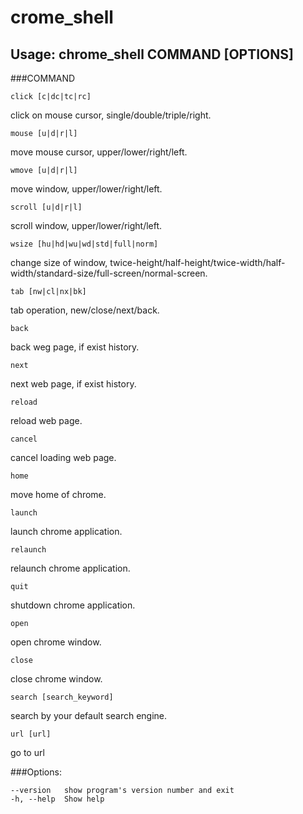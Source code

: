 # crome_shell
## Usage: chrome_shell COMMAND [OPTIONS]
###COMMAND

    click [c|dc|tc|rc]

click on mouse cursor, single/double/triple/right.

    mouse [u|d|r|l]

move mouse cursor, upper/lower/right/left.

    wmove [u|d|r|l]

move window, upper/lower/right/left.

    scroll [u|d|r|l]

scroll window, upper/lower/right/left.

    wsize [hu|hd|wu|wd|std|full|norm]

change size of window, twice-height/half-height/twice-width/half-width/standard-size/full-screen/normal-screen.

    tab [nw|cl|nx|bk]

tab operation, new/close/next/back.

    back

back weg page, if exist history.

    next

next web page, if exist history.

    reload

reload web page.

    cancel

cancel loading web page.

    home

move home of chrome.

    launch

launch chrome application.

    relaunch

relaunch chrome application.

    quit

shutdown chrome application.

    open

open chrome window.

    close

close chrome window.

    search [search_keyword]

search by your default search engine.

    url [url]

go to url

###Options:

    --version   show program's version number and exit
    -h, --help  Show help
